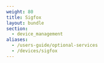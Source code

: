 ```yaml
---
weight: 80
title: Sigfox
layout: bundle
section: 
  - device_management
aliases:
  - /users-guide/optional-services
  - /devices/sigfox
---
```

